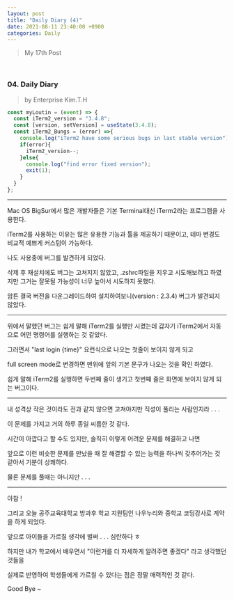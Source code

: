 ```yaml
---
layout: post
title: "Daily Diary (4)"
date: 2021-08-11 23:40:00 +0900
categories: Daily
---
```


> My 17th Post

<br>

### 04. Daily Diary

> by Enterprise Kim.T.H

```javascript
const myLoutin = (event) => {
  const iTerm2_version = "3.4.8";
  const [version, setVersion] = useState(3.4.8);
  const iTerm2_Bungs = (error) =>{
    console.log("iTerm2 have some serious bugs in last stable version");
    if(error){
      iTerm2_version--;
    }else{
      console.log("find error fixed version");
      exit(1);
    }
  }
};
```

---

Mac OS BigSur에서 많은 개발자들은 기본 Terminal대신 iTerm2라는 프로그램을 사용한다.

iTerm2를 사용하는 이유는 많은 유용한 기능과 툴을 제공하기 때문이고, 테마 변경도 비교적 예쁘게 커스텀이 가능하다.

나도 사용중에 버그를 발견하게 되었다.

삭제 후 재설치에도 버그는 고쳐지지 않았고, .zshrc파일을 지우고 시도해보려고 하였지만 그거는 잘못될 가능성이 너무 높아서 시도하지 못했다.

암튼 결국 버전을 다운그레이드하여 설치하여보니(version : 2.3.4) 버그가 발견되지 않았다.

---

위에서 말했던 버그는 쉽게 말해 iTerm2를 실행만 시켰는데 갑자기 iTerm2에서 자동으로 어떤 명령어를 실행하는 것 같았다.

그러면서 "last login {time}" 요런식으로 나오는 첫줄이 보이지 않게 되고

full screen mode로 변경하면 맨위에 앞의 기본 문구가 나오는 것을 확인 하였다.

쉽게 말해 iTerm2를 실행하면 두번째 줄이 생기고 첫번째 줄은 화면에 보이지 않게 되는 버그이다.

---

내 성격상 작은 것이라도 전과 같지 않으면 고쳐야지만 직성이 풀리는 사람인지라 . . .

이 문제를 가지고 거의 하루 종일 씨름한 것 같다.

시간이 아깝다고 할 수도 있지만, 솔직히 이렇게 어려운 문제를 해결하고 나면

앞으로 이런 비슷한 문제를 만났을 때 잘 해결할 수 있는 능력을 하나씩 갖추어가는 것 같아서 기분이 상쾌하다.

물론 문제를 풀때는 아니지만 . . .

---

아참 !

그리고 오늘 공주교육대학교 방과후 학교 지원팀인 나우누리와 중학교 코딩강사로 계약을 하게 되었다.

앞으로 아이들을 가르칠 생각에 벌써 . . . 심란하다 ㅎ

하지만 내가 학교에서 배우면서 "이런거를 더 자세하게 알려주면 좋겠다" 라고 생각했던 것들을

실제로 반영하여 학생들에게 가르칠 수 있다는 점은 정말 매력적인 것 같다.

Good Bye ~
